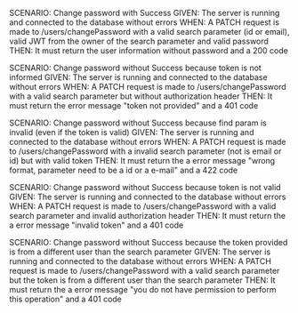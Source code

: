 SCENARIO: Change password with Success
GIVEN: The server is running and connected to the database without errors
WHEN: A PATCH request is made to /users/changePassword with a valid search parameter (id or email), valid JWT from the owner of the search parameter and valid password
THEN: It must return the user information without password and a 200 code

SCENARIO: Change password without Success because token is not informed
GIVEN: The server is running and connected to the database without errors
WHEN: A PATCH request is made to /users/changePassword with a valid search parameter but without authorization header
THEN: It must return the error message "token not provided" and a 401 code

SCENARIO: Change password without Success because find param is invalid (even if the token is valid)
GIVEN: The server is running and connected to the database without errors
WHEN: A PATCH request is made to /users/changePassword with a invalid search parameter (not is email or id) but with valid token
THEN: It must return the a error message "wrong format, parameter need to be a id or a e-mail" and a 422 code

SCENARIO: Change password without Success because token is not valid
GIVEN: The server is running and connected to the database without errors
WHEN: A PATCH request is made to /users/changePassword with a valid search parameter and invalid authorization header
THEN: It must return the a error message "invalid token" and a 401 code

SCENARIO: Change password without Success because the token provided is from a different user than the search parameter
GIVEN: The server is running and connected to the database without errors
WHEN: A PATCH request is made to /users/changePassword with a valid search parameter but the token is from a different user than the search parameter
THEN: It must return the a error message "you do not have permission to perform this operation" and a 401 code

